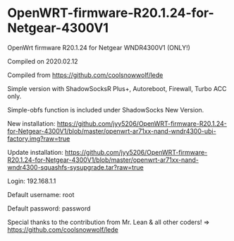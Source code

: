 # OpenWRT-firmware-R20.1.24-for-Netgear-4300V1

OpenWrt firmware R20.1.24 for Netgear WNDR4300V1 (ONLY!)

Compiled on 2020.02.12

Compiled from https://github.com/coolsnowwolf/lede

Simple version with ShadowSocksR Plus+, Autoreboot, Firewall, Turbo ACC only.

Simple-obfs function is included under ShadowSocks New Version.


New installation: https://github.com/jyy5206/OpenWRT-firmware-R20.1.24-for-Netgear-4300V1/blob/master/openwrt-ar71xx-nand-wndr4300-ubi-factory.img?raw=true

Update installation: https://github.com/jyy5206/OpenWRT-firmware-R20.1.24-for-Netgear-4300V1/blob/master/openwrt-ar71xx-nand-wndr4300-squashfs-sysupgrade.tar?raw=true


Login: 192.168.1.1

Default username: root

Default password: password


Special thanks to the contribution from Mr. Lean & all other coders! => https://github.com/coolsnowwolf/lede
